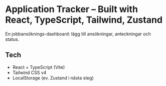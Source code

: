 # Application Tracker – Built with React, TypeScript, Tailwind, Zustand

En jobbansöknings-dashboard: lägg till ansökningar, anteckningar och status.  

## Tech
- React + TypeScript (Vite)
- Tailwind CSS v4
- LocalStorage (ev. Zustand i nästa steg)



